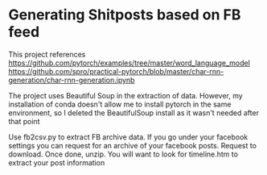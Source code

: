 # Generating Shitposts based on FB feed

This project references
https://github.com/pytorch/examples/tree/master/word_language_model
https://github.com/spro/practical-pytorch/blob/master/char-rnn-generation/char-rnn-generation.ipynb

The project uses Beautiful Soup in the extraction of data. However, my installation of conda doesn't allow me to install pytorch in the same environment, so I deleted the BeautifulSoup install as it wasn't needed after that point

Use fb2csv.py to extract FB archive data. If you go under your facebook settings you can request for an archive of your facebook posts. Request to download. Once done, unzip. You will want to look for timeline.htm to extract your post information



